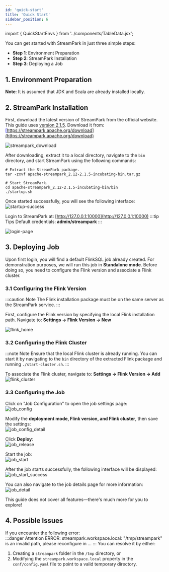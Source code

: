 ```yaml
---
id: 'quick-start'  
title: 'Quick Start'  
sidebar_position: 6
---
```


import { QuickStartEnvs } from '../components/TableData.jsx';

You can get started with StreamPark in just three simple steps:
- **Step 1**: Environment Preparation
- **Step 2**: StreamPark Installation
- **Step 3**: Deploying a Job

## 1. Environment Preparation

<QuickStartEnvs></QuickStartEnvs>

**Note**: It is assumed that JDK and Scala are already installed locally.

## 2. StreamPark Installation
First, download the latest version of StreamPark from the official website. This guide uses <u><font color='blue'>[version 2.1.5](https://www.apache.org/dyn/closer.lua/incubator/streampark/2.1.5/apache-streampark_2.12-2.1.5-incubating-bin.tar.gz?action=download)</font></u>. Download it from: <u><font color='blue'>[https://streampark.apache.org/download](https://streampark.apache.org/download)</font></u>

![streampark_download](/doc/image/quick-start/streampark_download.png)

After downloading, extract it to a local directory, navigate to the `bin` directory, and start StreamPark using the following commands:

```shell
# Extract the StreamPark package.
tar -zxvf apache-streampark_2.12-2.1.5-incubating-bin.tar.gz

# Start StreamPark.
cd apache-streampark_2.12-2.1.5-incubating-bin/bin
./startup.sh
```  

Once started successfully, you will see the following interface:  
![startup-success](/doc/image/quick-start/startup_success.png)

Login to StreamPark at: [http://127.0.0.1:10000](http://127.0.0.1:10000)
:::tip Tips
Default credentials: **admin/streampark**
:::

![login-page](/doc/image/quick-start/login_page.png)

## 3. Deploying Job
Upon first login, you will find a default FlinkSQL job already created. For demonstration purposes, we will run this job in **Standalone mode**. Before doing so, you need to configure the Flink version and associate a Flink cluster.

### 3.1 Configuring the Flink Version
:::caution Note
The Flink installation package must be on the same server as the StreamPark service.
:::

First, configure the Flink version by specifying the local Flink installation path. Navigate to: **Settings → Flink Version → New**

![flink_home](/doc/image/quick-start/flink_home.png)

### 3.2 Configuring the Flink Cluster
:::note Note
Ensure that the local Flink cluster is already running. You can start it by navigating to the `bin` directory of the extracted Flink package and running `./start-cluster.sh`.
:::

To associate the Flink cluster, navigate to: **Settings → Flink Version → Add**  
![flink_cluster](/doc/image/quick-start/flink_cluster.png)

### 3.3 Configuring the Job
Click on "Job Configuration" to open the job settings page:  
![job_config](/doc/image/quick-start/job_config.png)

Modify the **deployment mode, Flink version, and Flink cluster**, then save the settings:  
![job_config_detail](/doc/image/quick-start/job_config_detail.png)

Click **Deploy**:  
![job_release](/doc/image/quick-start/job_release.png)

Start the job:  
![job_start](/doc/image/quick-start/job_start.png)

After the job starts successfully, the following interface will be displayed:  
![job_start_success](/doc/image/quick-start/job_start_success.png)

You can also navigate to the job details page for more information:  
![job_detail](/doc/image/quick-start/job_detail.png)

This guide does not cover all features—there's much more for you to explore!

## 4. Possible Issues
If you encounter the following error:  
:::danger Attention
ERROR: streampark.workspace.local: "/tmp/streampark" is an invalid path, please reconfigure in ...
:::
You can resolve it by either:
1. Creating a `streampark` folder in the `/tmp` directory, or
2. Modifying the `streampark.workspace.local` property in the `conf/config.yaml` file to point to a valid temporary directory.  